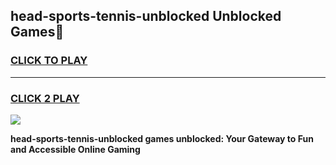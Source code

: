 
## head-sports-tennis-unblocked Unblocked Games👋
<h3>
<a href="https://news.freeplayer.one?title=head-sports-tennis-unblocked&ref=16F">CLICK TO PLAY</a></h3>
<hr>

<h3>
<a href="https://news.freeplayer.one?title=head-sports-tennis-unblocked&ref=16F">CLICK 2 PLAY</a>
  
</h3>

<a href="https://news.freeplayer.one?title=head-sports-tennis-unblocked&ref=16F/"><img src="https://clearcache.store/games.png"></a>


**head-sports-tennis-unblocked games unblocked: Your Gateway to Fun and Accessible Online Gaming**
